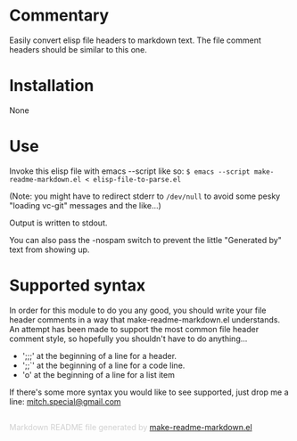 Commentary
==========

Easily convert elisp file headers to markdown text. The file
comment headers should be similar to this one.

Installation
============

None

Use
===

Invoke this elisp file with emacs --script like so:
    `$ emacs --script make-readme-markdown.el < elisp-file-to-parse.el`

(Note: you might have to redirect stderr to `/dev/null` to avoid
some pesky "loading vc-git" messages and the like...)

Output is written to stdout.

You can also pass the -nospam switch to prevent the little
"Generated by" text from showing up.

Supported syntax
================

In order for this module to do you any good, you should write your
file header comments in a way that make-readme-markdown.el
understands. An attempt has been made to support the most common
file header comment style, so hopefully you shouldn't have to do
anything...

* ';;;' at the beginning of a line for a header.
* ';;`' at the beginning of a line for a code line.
* 'o' at the beginning of a line for a list item

If there's some more syntax you would like to see supported, just
drop me a line: mitch.special@gmail.com

<div style="padding-top:15px;color: #d0d0d0;">
Markdown README file generated by
<a href="https://github.com/mgalgs/make-readme-markdown">make-readme-markdown.el</a>
</div>